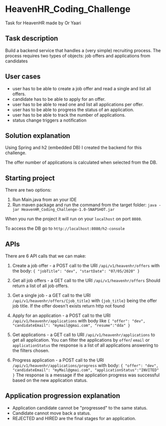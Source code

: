 # HeavenHR_Coding_Challenge

Task for HeavenHR made by Or Yaari

## Task description

Build a backend service that handles a (very simple) recruiting process. 
The process requires two types of objects: job offers and applications from candidates

## User cases

* user has to be able to create a job offer and read a single and list all offers.
* candidate has to be able to apply for an offer.
* user has to be able to read one and list all applications per offer.
* user has to be able to progress the status of an application.
* user has to be able to track the number of applications.
* status change triggers a notification

## Solution explanation

Using Spring and h2 (embedded DB)  I created the backend for this challenge.

The offer number of applications is calculated when selected from the DB.

## Starting project

There are two options: 
1. Run Main.java from an your IDE
2. Run maven package and run the command from the target folder: ``java -jar HeavenHR_Coding_Challenge-1.0-SNAPSHOT.jar``

When you run the project it will run on your `localhost` on port `8080`.

To access the DB go to ```http://localhost:8080/h2-console```

## APIs

There are 6 API calls that we can make:

1. Create a job offer - a POST call to the URI ``/api/v1/heavenhr/offers`` with the body:
``{
    "jobTitle": "dev",
    "startDate": "07/05/2020"
  }``
  
2. Get all job offers - a GET call to the URI ``/api/v1/heavenhr/offers``
Should return a list of all job offers.

3. Get a single job - a GET call to the URI ``/api/v1/heavenhr/offers/{job_title}`` with `{job_title}` being the offer job title.
If the offer doesn't exists return http not found

4. Apply for an application - a POST call to the URI ``/api/v1/heavenhr/applications`` with body like 
``{
    "offer": "dev",
    "candidateEmail": "mymail@gmai.com",
    "resume":"dda"
  }``
  
  5. Get applications - a GET call to URI ``/api/v1/heavenhr/applications`` to get all application.
  You can filter the applications by ``offer``/ ``email`` or ``applicationStatus`` the response is a list of all applications answering to the filters chosen.
  
  6. Progress application - a POST call to the URI ```/api/v1/heavenhr/applications/progress``` with body:
  ``{
       "offer": "dev",
       "candidateEmail": "myMail@gmai.com",
       "applicationStatus":"INVITED"
     }``
     The response is a message if the application progress was successful based on the new application status. 
 
 ## Application progression explanation 
 * Application candidate cannot be "progressed" to the same status.
 * Candidate cannot move back a status.
 * REJECTED and HIRED are the final stages for an application.
